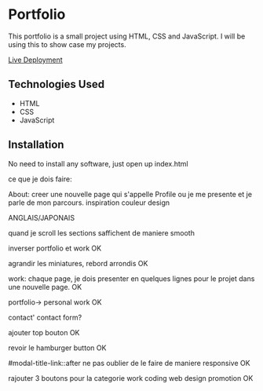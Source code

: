 # Portfolio

This portfolio is a small project using HTML, CSS and JavaScript. 
I will be using this to show case my projects.

[Live Deployment](https://ashashashr.github.io/ar-portfolio-2025/)

## Technologies Used

* HTML
* CSS
* JavaScript

## Installation

No need to install any software, just open up index.html


ce que je dois faire:

About: creer une nouvelle page qui s'appelle Profile ou je me presente et je parle de mon parcours.
inspiration couleur design

ANGLAIS/JAPONAIS

quand je scroll les sections saffichent de maniere smooth

inverser portfolio et work OK

agrandir les miniatures, rebord arrondis OK

work: chaque page, je dois presenter en quelques lignes pour le projet dans une nouvelle page. OK

portfolio-> personal work OK

contact' contact form?

ajouter top bouton OK

revoir le hamburger button OK

#modal-title-link::after  ne pas oublier de le faire de maniere responsive OK

rajouter 3 boutons pour la categorie work coding web design promotion OK
